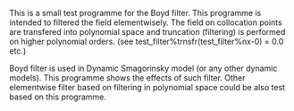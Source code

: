 This is a small test programme for the Boyd filter.
This programme is intended to filtered the field elementwisely. The field on collocation points are transfered into polynomial space and truncation (filtering) is performed on higher polynomial orders. (see test_filter%trnsfr(test_filter%nx-0) = 0.0 etc.)

Boyd filter is used in Dynamic Smagorinsky model (or any other dynamic models). This programme shows the effects of such filter.
Other elementwise filter based on filtering in polynomial space could be also test based on this programme.